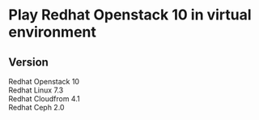 # Play Redhat Openstack 10  in virtual environment

## Version
Redhat Openstack 10   
Redhat Linux 7.3    
Redhat Cloudfrom 4.1    
Redhat Ceph 2.0




